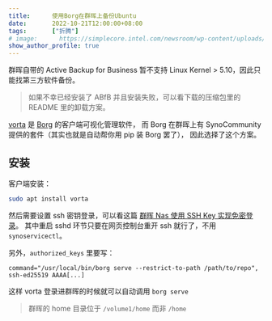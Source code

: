 ```yaml
---
title:      使用Borg在群晖上备份Ubuntu
date:       2022-10-21T12:00:00+08:00
tags:       ["折腾"]
# image:      https://simplecore.intel.com/newsroom/wp-content/uploads/sites/11/2020/12/oneapi-2x1-1.jpg
show_author_profile: true
---
```


群晖自带的 Active Backup for Business 暂不支持 Linux Kernel > 5.10，因此只能找第三方软件备份。

> 如果不幸已经安装了 ABfB 并且安装失败，可以看下载的压缩包里的 README 里的卸载方案。

[vorta](https://vorta.borgbase.com/) 是 [Borg](https://borgbackup.readthedocs.io/en/stable/) 的客户端可视化管理软件，
而 Borg 在群晖上有 SynoCommunity 提供的套件（其实也就是自动帮你用 pip 装 Borg 罢了），
因此选择了这个方案。

## 安装

客户端安装：
```bash
sudo apt install vorta
```

然后需要设置 ssh 密钥登录，可以看这篇 [群晖 Nas 使用 SSH Key 实现免密登录](https://dryyun.com/2019/01/08/synology-nas-login-with-ssh-key/)。
其中重启 sshd 环节只要在网页控制台重开 ssh 就行了，不用 `synoservicectl`。

另外，`authorized_keys` 里要写：
```
command="/usr/local/bin/borg serve --restrict-to-path /path/to/repo", ssh-ed25519 AAAA[...]
```
这样 vorta 登录进群晖的时候就可以自动调用 `borg serve`

> 群晖的 home 目录位于 `/volume1/home` 而非 `/home`

